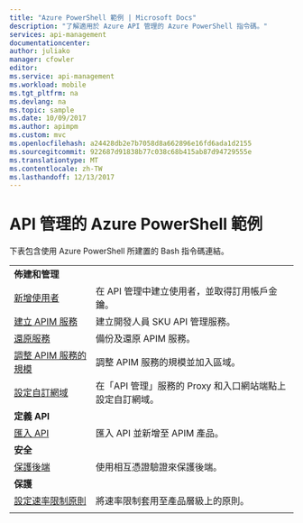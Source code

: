 ```yaml
---
title: "Azure PowerShell 範例 | Microsoft Docs"
description: "了解適用於 Azure API 管理的 Azure PowerShell 指令碼。"
services: api-management
documentationcenter: 
author: juliako
manager: cfowler
editor: 
ms.service: api-management
ms.workload: mobile
ms.tgt_pltfrm: na
ms.devlang: na
ms.topic: sample
ms.date: 10/09/2017
ms.author: apimpm
ms.custom: mvc
ms.openlocfilehash: a24428db2e7b7058d8a662896e16fd6ada1d2155
ms.sourcegitcommit: 922687d91838b77c038c68b415ab87d94729555e
ms.translationtype: MT
ms.contentlocale: zh-TW
ms.lasthandoff: 12/13/2017
---
```

# <a name="azure-powershell-samples-for-api-management"></a>API 管理的 Azure PowerShell 範例

下表包含使用 Azure PowerShell 所建置的 Bash 指令碼連結。

| | |
|-|-|
|**佈建和管理**||
|[新增使用者](./scripts/powershell-add-user-and-get-subscription-key.md?toc=%2fpowershell%2fmodule%2ftoc.json)| 在 API 管理中建立使用者，並取得訂用帳戶金鑰。|
|[建立 APIM 服務](./scripts/powershell-create-apim-service.md?toc=%2fpowershell%2fmodule%2ftoc.json)|建立開發人員 SKU API 管理服務。|
|[還原服務](./scripts/powershell-backup-restore-apim-service.md?toc=%2fpowershell%2fmodule%2ftoc.json)|備份及還原 APIM 服務。|
|[調整 APIM 服務的規模](./scripts/powershell-scale-and-addregion-apim-service.md?toc=%2fpowershell%2fmodule%2ftoc.json)|調整 APIM 服務的規模並加入區域。|
|[設定自訂網域](./scripts/powershell-setup-custom-domain.md?toc=%2fpowershell%2fmodule%2ftoc.json)|在「API 管理」服務的 Proxy 和入口網站端點上設定自訂網域。|
|**定義 API**||
|[匯入 API](./scripts/powershell-import-api-and-add-to-product.md?toc=%2fpowershell%2fmodule%2ftoc.json)|匯入 API 並新增至 APIM 產品。|
|**安全**||
|[保護後端](./scripts/powershell-secure-backend-with-mutual-certificate-authentication.md?toc=%2fpowershell%2fmodule%2ftoc.json)|使用相互憑證驗證來保護後端。|
|**保護**||
|[設定速率限制原則](./scripts/powershell-setup-rate-limit-policy.md?toc=%2fpowershell%2fmodule%2ftoc.json)|將速率限制套用至產品層級上的原則。 |
|||
